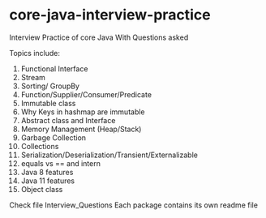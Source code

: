 # core-java-interview-practice
Interview Practice of core Java With Questions asked

Topics include:
1) Functional Interface
2) Stream
3) Sorting/ GroupBy
4) Function/Supplier/Consumer/Predicate
5) Immutable class
6) Why Keys in hashmap are immutable
7) Abstract class and Interface
8) Memory Management (Heap/Stack)
9) Garbage Collection
10) Collections
11) Serialization/Deserialization/Transient/Externalizable
12) equals vs == and intern
13) Java 8 features
14) Java 11 features
15) Object class



Check file Interview_Questions
Each package contains its own readme file
